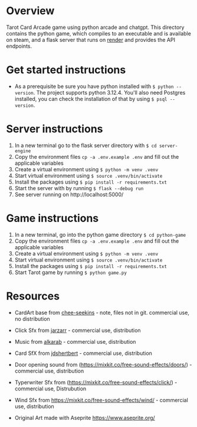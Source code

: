 # Overview
Tarot Card Arcade game using python arcade and chatgpt. This directory contains the python game, which compiles to an executable and is available on steam, and a flask server that runs on [render](https://render.com/) and provides the API endpoints.

# Get started instructions 
* As a prerequisite be sure you have python installed with `$ python --version`. The project supports python 3.12.4. You'll also need Postgres installed, you can check the installation of that by using `$ psql --version`.
# Server instructions
1. In a new terminal go to the flask server directory with `$ cd server-engine`
2. Copy the environment files `cp -a .env.example .env` and fill out the applicable variables 
3. Create a virtual environment using `$ python -m venv .venv`
4. Start virtual environment using `$ source .venv/bin/activate`
5. Install the packages using `$ pip install -r requirements.txt`
6. Start the server with by running `$ flask --debug run`
7. See server running on http://localhost:5000/

# Game instructions 
1. In a new terminal, go into the python game directory `$ cd python-game` 
2. Copy the environment files `cp -a .env.example .env` and fill out the applicable variables
3. Create a virtual environment using `$ python -m venv .venv`
4. Start virtual environment using `$ source .venv/bin/activate`
5. Install the packages using `$ pip install -r requirements.txt`
6. Start Tarot game by running `$ python game.py`


# Resources
* CardArt base from [chee-seekins](https://chee-seekins.itch.io/tarot) - note, files not in git. commercial use, no distribution 
* Click Sfx from [jarzarr](https://jarzarr.itch.io/ui-button-sounds) - commercial use, distribution
* Music from [alkarab](https://alkakrab.itch.io/free-12-tracks-pixel-rpg-game-music-pack) - commercial use, distribution
* Card SfX from [jdshertbert](https://jdsherbert.itch.io/tabletop-games-sfx-pack) - commercial use, distribution
* Door opening sound from (https://mixkit.co/free-sound-effects/doors/) - commercial use, distribution
* Typerwriter Sfx from (https://mixkit.co/free-sound-effects/click/) - commercial use, Distrubution
* Wind Sfx from https://mixkit.co/free-sound-effects/wind/ - commercial use, distribution

* Original Art made with Aseprite https://www.aseprite.org/
